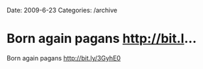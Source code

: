 Date: 2009-6-23
Categories: /archive

# Born again pagans http://bit.l...

Born again pagans <a href="http://bit.ly/3GyhE0" rel="nofollow">http://bit.ly/3GyhE0</a>
